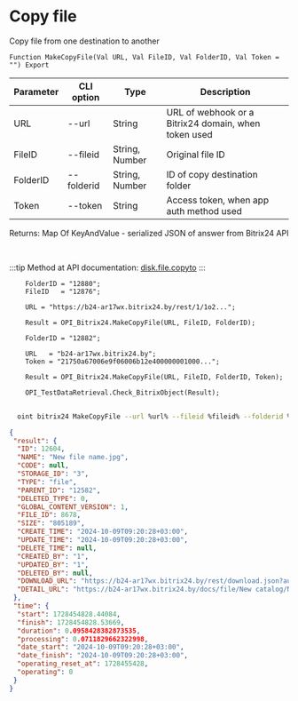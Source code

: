 ﻿---
sidebar_position: 8
---

# Copy file
 Copy file from one destination to another



`Function MakeCopyFile(Val URL, Val FileID, Val FolderID, Val Token = "") Export`

  | Parameter | CLI option | Type | Description |
  |-|-|-|-|
  | URL | --url | String | URL of webhook or a Bitrix24 domain, when token used |
  | FileID | --fileid | String, Number | Original file ID |
  | FolderID | --folderid | String, Number | ID of copy destination folder |
  | Token | --token | String | Access token, when app auth method used |

  
  Returns:  Map Of KeyAndValue - serialized JSON of answer from Bitrix24 API

<br/>

:::tip
Method at API documentation: [disk.file.copyto](https://dev.1c-bitrix.ru/rest_help/disk/file/disk_file_copyto.php)
:::
<br/>


```bsl title="Code example"
    FolderID = "12880";
    FileID   = "12876";

    URL = "https://b24-ar17wx.bitrix24.by/rest/1/1o2...";

    Result = OPI_Bitrix24.MakeCopyFile(URL, FileID, FolderID);

    FolderID = "12882";

    URL   = "b24-ar17wx.bitrix24.by";
    Token = "21750a67006e9f06006b12e400000001000...";

    Result = OPI_Bitrix24.MakeCopyFile(URL, FileID, FolderID, Token);

    OPI_TestDataRetrieval.Check_BitrixObject(Result);
```



```sh title="CLI command example"
    
  oint bitrix24 MakeCopyFile --url %url% --fileid %fileid% --folderid %folderid% --token %token%

```

```json title="Result"
{
 "result": {
  "ID": 12604,
  "NAME": "New file name.jpg",
  "CODE": null,
  "STORAGE_ID": "3",
  "TYPE": "file",
  "PARENT_ID": "12582",
  "DELETED_TYPE": 0,
  "GLOBAL_CONTENT_VERSION": 1,
  "FILE_ID": 8678,
  "SIZE": "805189",
  "CREATE_TIME": "2024-10-09T09:20:28+03:00",
  "UPDATE_TIME": "2024-10-09T09:20:28+03:00",
  "DELETE_TIME": null,
  "CREATED_BY": "1",
  "UPDATED_BY": "1",
  "DELETED_BY": null,
  "DOWNLOAD_URL": "https://b24-ar17wx.bitrix24.by/rest/download.json?auth=6b2e0667006e9f06006b12e4000000010000072c4914d2a629a27f8e468fd6a8ba64ff&token=disk%7CaWQ9MTI2MDQmXz1ka3Jhc2tOdTFzMTNFR2lWMkxlRXhVaGhpRXNZNHJIeg%3D%3D%7CImRvd25sb2FkfGRpc2t8YVdROU1USTJNRFFtWHoxa2EzSmhjMnRPZFRGek1UTkZSMmxXTWt4bFJYaFZhR2hwUlhOWk5ISkllZz09fDZiMmUwNjY3MDA2ZTlmMDYwMDZiMTJlNDAwMDAwMDAxMDAwMDA3MmM0OTE0ZDJhNjI5YTI3ZjhlNDY4ZmQ2YThiYTY0ZmYi.N%2FF9rbooZHbXWXkg%2FNRXmmAOWkTJnKmwua3QXnjg12Y%3D",
  "DETAIL_URL": "https://b24-ar17wx.bitrix24.by/docs/file/New catalog/New file name.jpg"
 },
 "time": {
  "start": 1728454828.44084,
  "finish": 1728454828.53669,
  "duration": 0.0958428382873535,
  "processing": 0.0711829662322998,
  "date_start": "2024-10-09T09:20:28+03:00",
  "date_finish": "2024-10-09T09:20:28+03:00",
  "operating_reset_at": 1728455428,
  "operating": 0
 }
}
```
